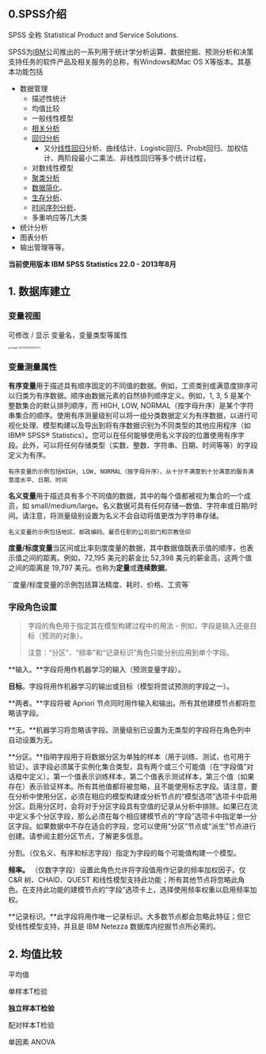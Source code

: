 ## 0.SPSS介绍

SPSS 全称 Statistical Product and Service Solutions. 

SPSS为[IBM](https://baike.baidu.com/item/IBM/9190)公司推出的一系列用于统计学分析运算、数据挖掘、预测分析和决策支持任务的软件产品及相关服务的总称，有Windows和Mac OS X等版本。其基本功能包括

* 数据管理
  * 描述性统计
  * 均值比较
  * 一般线性模型
  * [相关分析](https://baike.baidu.com/item/相关分析)  
  * [回归分析](https://baike.baidu.com/item/回归分析) 
    * 又分[线性回归](https://baike.baidu.com/item/线性回归)分析、曲线估计、Logistic回归、Probit回归、加权估计、两阶段最小二乘法、非线性回归等多个统计过程，
  * 对数线性模型
  * [聚类分析](https://baike.baidu.com/item/聚类分析)
  * [数据简化](https://baike.baidu.com/item/数据简化)、
  * [生存分析](https://baike.baidu.com/item/生存分析)、
  * [时间序列分析](https://baike.baidu.com/item/时间序列分析)、
  * 多重响应等几大类
* 统计分析
* 图表分析
* 输出管理等等。



**当前使用版本 IBM SPSS Statistics 22.0 - 2013年8月** 



## 1. 数据库建立

### 变量视图

可修改 / 显示 变量名，变量类型等属性

<img src="D:\software-manual\manual\SPSS.assets\image-20201025150813031.png" alt="image-20201025150813031" style="zoom: 33%;" />



### 变量测量属性

**有序变量**用于描述具有顺序固定的不同值的数据。例如，工资类别或满意度排序可以归类为有序数据。顺序由数据元素的自然排列顺序定义。例如，1, 3, 5 是某个整数集合的默认排列顺序，而 HIGH, LOW, NORMAL（按字母升序）是某个字符串集合的顺序。使用有序测量级别可以将一组分类数据定义为有序数据，以进行可视化处理、模型构建以及导出到将有序数据识别为不同类型的其他应用程序（如 IBM® SPSS® Statistics）。您可以在任何能够使用名义字段的位置使用有序字段。此外，可以将任何存储类型（实数、整数、字符串、日期、时间等等）的字段定义为有序。

`有序变量的示例包括HIGH, LOW, NORMAL（按字母升序）、从十分不满意到十分满意的服务满意度水平、日期、时间` 



**名义变量**用于描述具有多个不同值的数据，其中的每个值都被视为集合的一个成员，如 small/medium/large。名义数据可具有任何存储—数值、字符串或日期/时间。请注意，将测量级别设置为名义不会自动将值更改为字符串存储。

`名义变量的示例包括地区、邮政编码、雇员任职的公司部门和宗教信仰` 



**度量/标度变量**当区间或比率刻度度量的数据，其中数据值既表示值的顺序，也表示值之间的距离。例如，72,195 美元的薪金比 52,398 美元的薪金高，这两个值之间的距离是 19,797 美元。也称为**定量**或**连续数据**。

``度量/标度变量的示例包括算法精度、耗时、价格、工资等` 



### **字段角色设置**

> 字段的角色用于指定其在模型构建过程中的用法 - 例如，字段是输入还是目标（预测的对象）。
>
> 注意：“分区”、“频率”和“记录标识”角色只能分别应用到单个字段。

 

**输入。**字段将用作机器学习的输入（预测变量字段）。

 

**目标**。字段将用作机器学习的输出或目标（模型将尝试预测的字段之一）。

 

**两者。**字段将被 Apriori 节点同时用作输入和输出。所有其他建模节点都将忽略该字段。

 

**无。**机器学习将忽略该字段。测量级别已设置为无类型的字段将在角色列中自动设置为无。

 

**分区。**指明字段用于将数据分区为单独的样本（用于训练、测试，也可用于验证）。该字段必须属于实例化集合类型，具有两个或三个可能值（在“字段值”对话框中定义）。第一个值表示训练样本，第二个值表示测试样本，第三个值（如果存在）表示验证样本。所有其他值都将被忽略，且不能使用标志字段。请注意，要在分析中使用分区，必须在相应的模型构建或分析节点的“模型选项”选项卡中启用分区。启用分区时，会将对于分区字段具有空值的记录从分析中排除。如果已在流中定义多个分区字段，那么必须在每个相应建模节点的“字段”选项卡中指定单一分区字段。如果数据中不存在适合的字段，您可以使用“分区”节点或“派生”节点进行创建。请参阅主题分区节点，了解更多信息。

分割。（仅名义、有序和标志字段）指定为字段的每个可能值构建一个模型。

 

**频率。** （仅数字字段）设置此角色允许将字段值用作记录的频率加权因子。仅 C&R 树、CHAID、QUEST 和线性模型支持此功能；所有其他节点将忽略此角色。在支持此功能的建模节点的“字段”选项卡上，选择使用频率权重以启用频率加权。

 

**记录标识。**此字段将用作唯一记录标识。大多数节点都会忽略此特征；但它受线性模型支持，并且是 IBM Netezza 数据库内挖掘节点所必需的。



## 2. 均值比较

平均值

单样本T检验



**独立样本T检验** 



配对样本T检验

单因素 ANOVA












